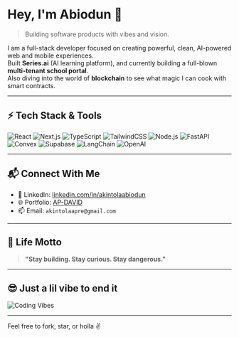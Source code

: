 # Hey, I'm Abiodun 👋

> Building software products with vibes and vision.

I am a full-stack developer focused on creating powerful, clean, AI-powered web and mobile experiences.  
Built **Series.ai** (AI learning platform), and currently building a full-blown **multi-tenant school portal**.  
Also diving into the world of **blockchain** to see what magic I can cook with smart contracts.

---

## ⚡ Tech Stack & Tools

![React](https://img.shields.io/badge/React-20232A?style=for-the-badge&logo=react&logoColor=61DAFB)
![Next.js](https://img.shields.io/badge/Next.js-000000?style=for-the-badge&logo=nextdotjs&logoColor=white)
![TypeScript](https://img.shields.io/badge/TypeScript-007ACC?style=for-the-badge&logo=typescript&logoColor=white)
![TailwindCSS](https://img.shields.io/badge/TailwindCSS-38B2AC?style=for-the-badge&logo=tailwind-css&logoColor=white)
![Node.js](https://img.shields.io/badge/Node.js-339933?style=for-the-badge&logo=nodedotjs&logoColor=white)
![FastAPI](https://img.shields.io/badge/FastAPI-009688?style=for-the-badge&logo=fastapi&logoColor=white)
![Convex](https://img.shields.io/badge/Convex-black?style=for-the-badge)
![Supabase](https://img.shields.io/badge/Supabase-3ECF8E?style=for-the-badge&logo=supabase&logoColor=white)
![LangChain](https://img.shields.io/badge/LangChain-%234B32C3.svg?style=for-the-badge&logo=LangChain&logoColor=white)
![OpenAI](https://img.shields.io/badge/OpenAI-black?style=for-the-badge&logo=openai&logoColor=white)

---

## 📬 Connect With Me

- 💼 LinkedIn: [linkedin.com/in/akintolaabiodun](https://www.linkedin.com/in/akintola-abiodun-054aa221a)
- 🌐 Portfolio: [AP-DAVID](https://akintola.vercel.app)
- 📫 Email: `akintolaapre@gmail.com`

---

## 🎯 Life Motto

> **"Stay building. Stay curious. Stay dangerous."**

---

## 😎 Just a lil vibe to end it

![Coding Vibes](https://media.giphy.com/media/v1.Y2lkPTc5MGI3NjExdGV0dGN6a2k3Nm1iMHB6cnUxd2x5b21jbGp3b2xxOG1mejR4ZnZoaCZlcD12MV9naWZzX3NlYXJjaCZjdD1n/26tn33aiTi1jkl6H6/giphy.gif)

---

Feel free to fork, star, or holla ✌️
